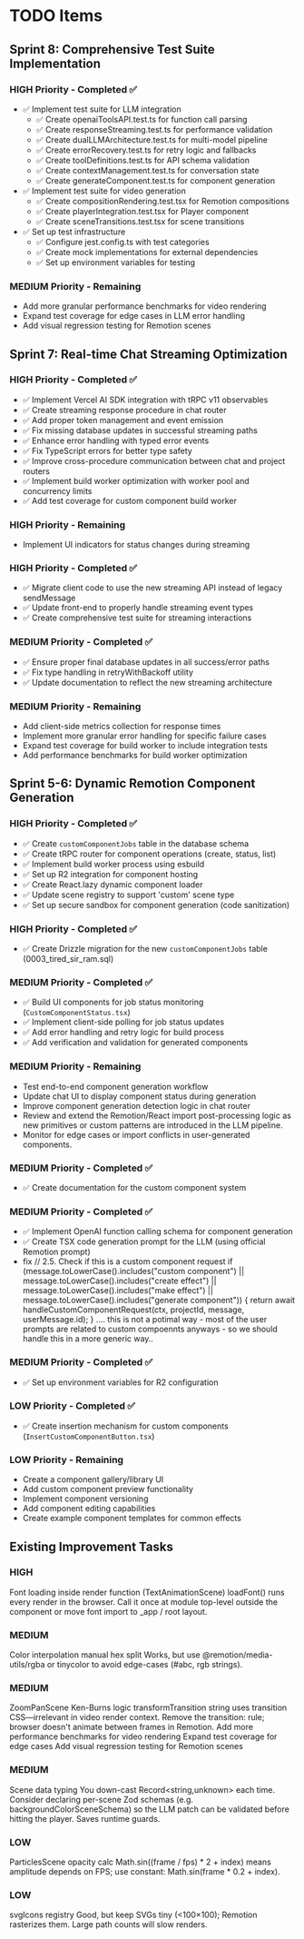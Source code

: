 # TODO Items

## Sprint 8: Comprehensive Test Suite Implementation

### HIGH Priority - Completed ✅
- ✅ Implement test suite for LLM integration
  - ✅ Create openaiToolsAPI.test.ts for function call parsing
  - ✅ Create responseStreaming.test.ts for performance validation
  - ✅ Create dualLLMArchitecture.test.ts for multi-model pipeline
  - ✅ Create errorRecovery.test.ts for retry logic and fallbacks
  - ✅ Create toolDefinitions.test.ts for API schema validation
  - ✅ Create contextManagement.test.ts for conversation state
  - ✅ Create generateComponent.test.ts for component generation
- ✅ Implement test suite for video generation
  - ✅ Create compositionRendering.test.tsx for Remotion compositions
  - ✅ Create playerIntegration.test.tsx for Player component
  - ✅ Create sceneTransitions.test.tsx for scene transitions
- ✅ Set up test infrastructure
  - ✅ Configure jest.config.ts with test categories
  - ✅ Create mock implementations for external dependencies
  - ✅ Set up environment variables for testing

### MEDIUM Priority - Remaining
- Add more granular performance benchmarks for video rendering
- Expand test coverage for edge cases in LLM error handling
- Add visual regression testing for Remotion scenes

## Sprint 7: Real-time Chat Streaming Optimization

### HIGH Priority - Completed ✅
- ✅ Implement Vercel AI SDK integration with tRPC v11 observables
- ✅ Create streaming response procedure in chat router
- ✅ Add proper token management and event emission
- ✅ Fix missing database updates in successful streaming paths
- ✅ Enhance error handling with typed error events
- ✅ Fix TypeScript errors for better type safety
- ✅ Improve cross-procedure communication between chat and project routers
- ✅ Implement build worker optimization with worker pool and concurrency limits
- ✅ Add test coverage for custom component build worker

### HIGH Priority - Remaining
- Implement UI indicators for status changes during streaming

### HIGH Priority - Completed ✅
- ✅ Migrate client code to use the new streaming API instead of legacy sendMessage
- ✅ Update front-end to properly handle streaming event types
- ✅ Create comprehensive test suite for streaming interactions

### MEDIUM Priority - Completed ✅
- ✅ Ensure proper final database updates in all success/error paths
- ✅ Fix type handling in retryWithBackoff utility
- ✅ Update documentation to reflect the new streaming architecture

### MEDIUM Priority - Remaining
- Add client-side metrics collection for response times
- Implement more granular error handling for specific failure cases
- Expand test coverage for build worker to include integration tests
- Add performance benchmarks for build worker optimization

## Sprint 5-6: Dynamic Remotion Component Generation

### HIGH Priority - Completed ✅
- ✅ Create `customComponentJobs` table in the database schema
- ✅ Create tRPC router for component operations (create, status, list)
- ✅ Implement build worker process using esbuild
- ✅ Set up R2 integration for component hosting
- ✅ Create React.lazy dynamic component loader
- ✅ Update scene registry to support 'custom' scene type
- ✅ Set up secure sandbox for component generation (code sanitization)

### HIGH Priority - Completed ✅
- ✅ Create Drizzle migration for the new `customComponentJobs` table (0003_tired_sir_ram.sql)

### MEDIUM Priority - Completed ✅
- ✅ Build UI components for job status monitoring (`CustomComponentStatus.tsx`)
- ✅ Implement client-side polling for job status updates
- ✅ Add error handling and retry logic for build process
- ✅ Add verification and validation for generated components

### MEDIUM Priority - Remaining
- Test end-to-end component generation workflow
- Update chat UI to display component status during generation
- Improve component generation detection logic in chat router
- Review and extend the Remotion/React import post-processing logic as new primitives or custom patterns are introduced in the LLM pipeline.
- Monitor for edge cases or import conflicts in user-generated components.

### MEDIUM Priority - Completed ✅
- ✅ Create documentation for the custom component system

### MEDIUM Priority - Completed ✅
- ✅ Implement OpenAI function calling schema for component generation
- ✅ Create TSX code generation prompt for the LLM (using official Remotion prompt)
- fix  // 2.5. Check if this is a custom component request
    if (message.toLowerCase().includes("custom component") || 
        message.toLowerCase().includes("create effect") || 
        message.toLowerCase().includes("make effect") ||
        message.toLowerCase().includes("generate component")) {
      return await handleCustomComponentRequest(ctx, projectId, message, userMessage.id);
    } .... this is not a potimal way  - most of the user prompts are related to custom compoennts anyways - so we should handle this in a more generic way..

### MEDIUM Priority - Completed ✅
- ✅ Set up environment variables for R2 configuration

### LOW Priority - Completed ✅
- ✅ Create insertion mechanism for custom components (`InsertCustomComponentButton.tsx`)

### LOW Priority - Remaining
- Create a component gallery/library UI
- Add custom component preview functionality
- Implement component versioning
- Add component editing capabilities
- Create example component templates for common effects

## Existing Improvement Tasks

### HIGH
Font loading inside render function (TextAnimationScene)
loadFont() runs every render in the browser. Call it once at module top-level outside the component or move font import to _app / root layout.

### MEDIUM
Color interpolation manual hex split
Works, but use @remotion/media-utils/rgba or tinycolor to avoid edge-cases (#abc, rgb strings).

### MEDIUM
ZoomPanScene Ken-Burns logic
transformTransition string uses transition CSS—irrelevant in video render context. Remove the transition: rule; browser doesn't animate between frames in Remotion.
Add more performance benchmarks for video rendering
Expand test coverage for edge cases
Add visual regression testing for Remotion scenes

### MEDIUM
Scene data typing
You down-cast Record<string,unknown> each time.   Consider declaring per-scene Zod schemas (e.g. backgroundColorSceneSchema) so the LLM patch can be validated before hitting the player.   Saves runtime guards.

### LOW
ParticlesScene opacity calc
Math.sin((frame / fps) * 2 + index) means amplitude depends on FPS; use constant: Math.sin(frame * 0.2 + index).

### LOW
svgIcons registry
Good, but keep SVGs tiny (<100×100); Remotion rasterizes them.   Large path counts will slow renders.
